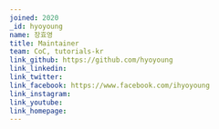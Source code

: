 ```yaml
---
joined: 2020
_id: hyoyoung
name: 장효영
title: Maintainer
team: CoC, tutorials-kr
link_github: https://github.com/hyoyoung
link_linkedin:
link_twitter:
link_facebook: https://www.facebook.com/ihyoyoung
link_instagram:
link_youtube:
link_homepage:
---
```


